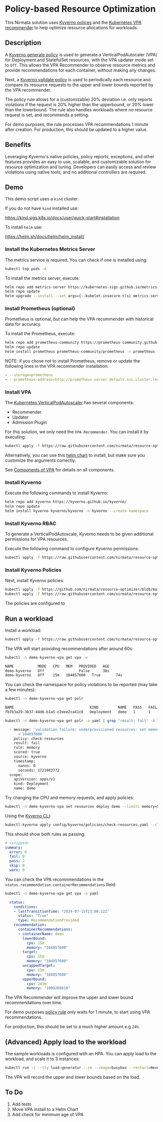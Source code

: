 # Policy-based Resource Optimization

This Nirmata solution uses [Kyverno polices](https://kyverno.io/) and the [Kubernetes VPA recommender](https://github.com/kubernetes/autoscaler/blob/master/vertical-pod-autoscaler/pkg/recommender/README.md) to help optimize resource allocations for workloads. 

## Description

A [Kyverno generate policy](./config/kyverno/policies/generate-vpa.yaml) is used to generate a VerticalPodAutocaler (VPA) for Deployment and StatefulSet resources, with the VPA updater mode set to `Off`. This allows the VPA Recommender to observe resource metrics and provide recommendations for each container, without making any changes.

Next, a [Kyverno validate policy](./config/kyverno/policies/generate-vpa.yaml) is used to periodically each resource and compare its resource requests to the upper and lower bounds reported by the VPA recommender. 

The policy rule allows for a (customizable) 20% deviation i.e. only reports violations if the request is 20% higher than the upperbound, or 20% lower than the lowerbound. The rule also handles workloads where no resource request is set, and recommends a setting.

For demo purposes, the rule processes VPA recommendations 1 minute after creation. For production, this should be updated to a higher value.

## Benefits

Leveraging Kyverno's native policies, policy reports, exceptions, and other features provides an easy to use, scalable, and customizable solution for resource optimization and tuning. Developers can easily access and review violations using native tools, and no additional controllers are required.

## Demo

This demo script uses a `kind` cluster. 

If you do not have `kind` installed use:  

   https://kind.sigs.k8s.io/docs/user/quick-start#installation

To install `helm` use:

   https://helm.sh/docs/helm/helm_install/

### Install the Kubernetes Metrics Server

The metrics service is required. You can check if one is installed using:

```sh
kubectl top pods -A
```

To install the metrics server, execute:

```sh
helm repo add metrics-server https://kubernetes-sigs.github.io/metrics-server/
helm repo update
helm upgrade --install --set args={--kubelet-insecure-tls} metrics-server metrics-server/metrics-server --namespace kube-system
```

### Install Prometheus (optional)

Prometheus is optional, but can help the VPA recommender with historical data for accuracy. 

To install the Prometheus, execute:

```sh
helm repo add prometheus-community https://prometheus-community.github.io/helm-charts
helm repo update
helm install prometheus prometheus-community/prometheus -n prometheus --create-namespace
```

NOTE: if you chose not to install Prometheus, remove or update the following lines in the VPA recommender installation:

```yaml
- --storage=prometheus
- --prometheus-address=http://prometheus-server.default.svc.cluster.local:80
```

### Install VPA

The [Kubernetes VerticalPodAutoscaler](https://kubernetes.io/docs/concepts/workloads/autoscaling/) has several components:
* Recommender
* Updater
* Admission Plugin

For this solution, we only need the `VPA Recommender`. You can install it by executing:

```sh
kubectl apply -f https://raw.githubusercontent.com/nirmata/resource-optimizer/main/config/vpa/install-vpa-recommender.yaml
```

Alternatively, you can use this [helm chart](https://artifacthub.io/packages/helm/fairwinds-stable/vpa) to install, but make sure you customize the arguments correctly.

See [Components of VPA](https://github.com/kubernetes/autoscaler/tree/master/vertical-pod-autoscaler#components-of-vpa) for details on all components.


### Install Kyverno

Execute the following commands to install Kyverno:

```sh
helm repo add kyverno https://kyverno.github.io/kyverno/
helm repo update
helm install kyverno kyverno/kyverno -n kyverno --create-namespace
```

### Install Kyverno RBAC 

To generate a VerticalPodAutoscale, Kyverno needs to be given additional permissions for VPA resources.

Execute the following command to configure Kyverno permissions:

```sh
kubectl apply -f https://raw.githubusercontent.com/nirmata/resource-optimizer/main/config/kyverno/rbac.yaml
```

### Install Kyverno Policies

Next, install Kyverno policies:

```sh
kubectl apply -f https://github.com/nirmata/resource-optimizer/blob/main/config/kyverno/policies/generate-vpa.yaml
kubectl apply -f https://raw.githubusercontent.com/nirmata/resource-optimizer/main/config/kyverno/policies/check-resources.yaml
```

The policies are configured to 

## Run a workload

Install a workload:

```sh
kubectl apply -f https://raw.githubusercontent.com/nirmata/resource-optimizer/main/config/workload/demo-kyverno-vpa.yaml
```

The VPA will start providing recommendations after around 60s:

```sh
kubectl -n demo-kyverno-vpa get vpa -w
```

```sh
NAME           MODE   CPU   MEM   PROVIDED   AGE
demo-kyverno   Off                False      38s
demo-kyverno   Off    15m   104857600   True       74s
```

You can check the namespace for policy violations to be reported (may take a few minutes):

```sh
kubectl -n demo-kyverno-vpa get polr
```

```sh
NAME                                   KIND         NAME   PASS   FAIL   WARN   ERROR   SKIP   AGE
fb7b3a29-3b37-44d6-b1a5-c2eee2ca41c8   Deployment   demo   1      1      0      0       0      3s
```

```sh
kubectl -n demo-kyverno-vpa get polr -o yaml | grep "result: fail" -A 10 -B 3
```

```sh
  - message: 'validation failure: underprovisioned resources: set memory.request (50Mi)
      > 104857600'
    policy: check-resources
    result: fail
    rule: memory
    scored: true
    source: kyverno
    timestamp:
      nanos: 0
      seconds: 1721083772
  scope:
    apiVersion: apps/v1
    kind: Deployment
    name: demo
```

Try changing the CPU and memory requests, and apply policies:

```sh
kubectl -n demo-kyverno-vpa set resources deploy demo --limits memory=500Mi --requests memory=500Mi
```

Using the [Kyverno CLI](https://kyverno.io/docs/kyverno-cli/install/):

```sh
kubectl-kyverno apply config/kyverno/policies/check-resources.yaml --cluster  -p -n demo-kyverno-vpa
```

This should show both rules as passing:

```yaml
# <snipped>
summary:
  error: 0
  fail: 0
  pass: 2
  skip: 0
  warn: 0
```

You can check the VPA recomnmendations in the `status.recommendation.containerRecommendations` field:

```sh
kubectl -n demo-kyverno-vpa get vpa -o yaml
```

```yaml
  status:
    conditions:
    - lastTransitionTime: "2024-07-15T23:08:22Z"
      status: "True"
      type: RecommendationProvided
    recommendation:
      containerRecommendations:
      - containerName: demo
        lowerBound:
          cpu: 15m
          memory: "104857600"
        target:
          cpu: 15m
          memory: "104857600"
        uncappedTarget:
          cpu: 15m
          memory: "104857600"
        upperBound:
          cpu: 243m
          memory: "1099208610"
```

The VPA Recommender will improve the upper and lower bound recommendations over time.

For demo purposes [policy rule](./config/kyverno/policies/check-resources.yaml) only waits for 1 minute, to start using VPA recommendations. 

For production, this should be set to a much higher amount e.g `24h`.


## (Advanced) Apply load to the workload

The sample workloads is configured with an HPA. You can apply load to the workload, and scale it to 3 instances:

```sh
kubectl run -i --tty load-generator --rm --image=busybox --restart=Never -- /bin/sh -c "while sleep 0.01; do wget -q -O- http://demo.demo-kyverno-vpa.svc.cluster.local:80; done"
```

The VPA will record the upper and lower bounds based on the load.

## To Do

1. Add tests
2. Move VPA install to a Helm Chart
3. Add check for minimum age of VPA

